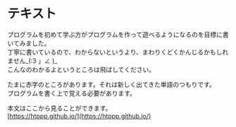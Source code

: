 # テキスト

プログラムを初めて学ぶ方がプログラムを作って遊べるようになるのを目標に書いてみました。  
丁寧に書いているので、わからないというより、まわりくどくかんじるかもしれません\_(:3 」∠ )\_  
こんなのわかるよというところは飛ばしてください。  

たまに赤字のところがあります。それは新しく出てきた単語のつもりです。  
プログラムを書く上で覚える必要があります。  

本文はここから見ることができます。  
[https://htppp.github.io/](https://htppp.github.io/)  


